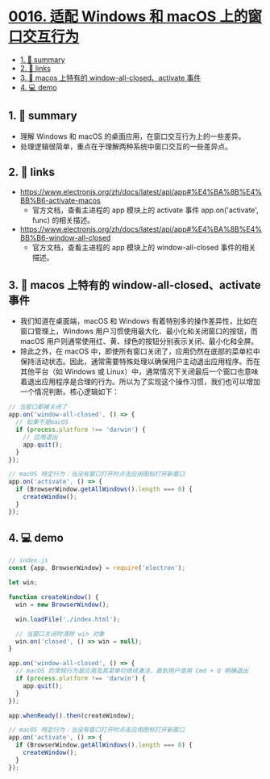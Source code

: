 # [0016. 适配 Windows 和 macOS 上的窗口交互行为](https://github.com/Tdahuyou/electron/tree/main/0016.%20%E9%80%82%E9%85%8D%20Windows%20%E5%92%8C%20macOS%20%E4%B8%8A%E7%9A%84%E7%AA%97%E5%8F%A3%E4%BA%A4%E4%BA%92%E8%A1%8C%E4%B8%BA)

<!-- region:toc -->
- [1. 📝 summary](#1--summary)
- [2. 🔗 links](#2--links)
- [3. 📒 macos 上特有的 window-all-closed、activate 事件](#3--macos-上特有的-window-all-closedactivate-事件)
- [4. 💻 demo](#4--demo)
<!-- endregion:toc -->

## 1. 📝 summary

- 理解 Windows 和 macOS 的桌面应用，在窗口交互行为上的一些差异。
- 处理逻辑很简单，重点在于理解两种系统中窗口交互的一些差异点。

## 2. 🔗 links

- https://www.electronjs.org/zh/docs/latest/api/app#%E4%BA%8B%E4%BB%B6-activate-macos
  - 官方文档，查看主进程的 app 模块上的 activate 事件 app.on('activate', func) 的相关描述。
- https://www.electronjs.org/zh/docs/latest/api/app#%E4%BA%8B%E4%BB%B6-window-all-closed
  - 官方文档，查看主进程的 app 模块上的 window-all-closed 事件的相关描述。

## 3. 📒 macos 上特有的 window-all-closed、activate 事件

- 我们知道在桌面端，macOS 和 Windows 有着特别多的操作差异性，比如在窗口管理上，Windows 用户习惯使用最大化、最小化和关闭窗口的按钮，而 macOS 用户则通常使用红、黄、绿色的按钮分别表示关闭、最小化和全屏。
- 除此之外，在 macOS 中，即使所有窗口关闭了，应用仍然在底部的菜单栏中保持活动状态。因此，通常需要特殊处理以确保用户主动退出应用程序。而在其他平台（如 Windows 或 Linux）中，通常情况下关闭最后一个窗口也意味着退出应用程序是合理的行为。所以为了实现这个操作习惯，我们也可以增加一个情况判断。核心逻辑如下：

```js
// 当窗口都被关闭了
app.on('window-all-closed', () => {
  // 如果不是macOS
  if (process.platform !== 'darwin') {
    // 应用退出
    app.quit();
  }
});

// macOS 特定行为：当没有窗口打开时点击应用图标打开新窗口
app.on('activate', () => {
  if (BrowserWindow.getAllWindows().length === 0) {
    createWindow();
  }
});
```

## 4. 💻 demo

```js
// index.js
const {app, BrowserWindow} = require('electron');

let win;

function createWindow() {
  win = new BrowserWindow();

  win.loadFile('./index.html');

  // 当窗口关闭时清除 win 对象
  win.on('closed', () => win = null);
}

app.on('window-all-closed', () => {
  // macOS 的常规行为是应用及其菜单栏继续激活，直到用户使用 Cmd + Q 明确退出
  if (process.platform !== 'darwin') {
    app.quit();
  }
});

app.whenReady().then(createWindow);

// macOS 特定行为：当没有窗口打开时点击应用图标打开新窗口
app.on('activate', () => {
  if (BrowserWindow.getAllWindows().length === 0) {
    createWindow();
  }
});
```

